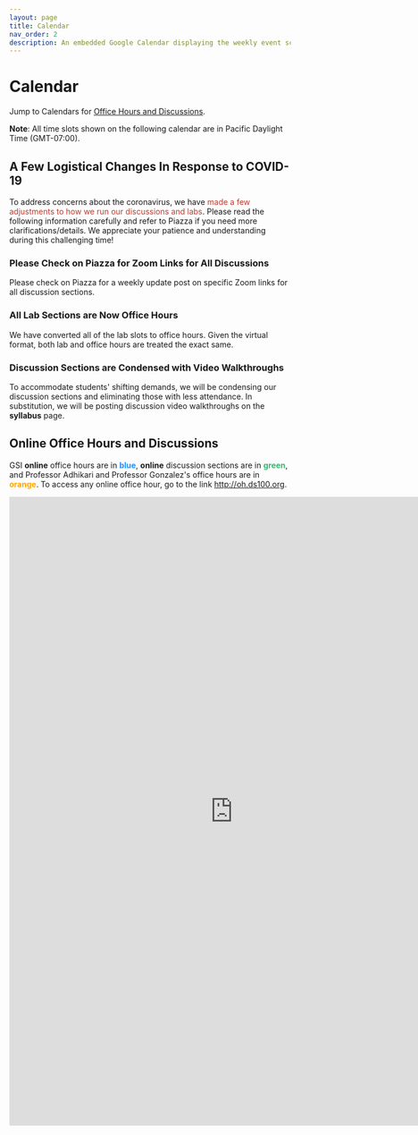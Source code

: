 ```yaml
---
layout: page
title: Calendar
nav_order: 2
description: An embedded Google Calendar displaying the weekly event schedule.
---
```


# Calendar

Jump to Calendars for [Office Hours and Discussions](#oh).

**Note**: All time slots shown on the following calendar are in Pacific Daylight Time (GMT-07:00).

<style>
.fc table {
  margin-bottom: 0;
}
</style>

## A Few Logistical Changes In Response to COVID-19

To address concerns about the coronavirus, we have <span style="color:#C0392B">made a few adjustments to how we run our discussions and labs</span>. Please read the following information carefully and refer to Piazza if you need more clarifications/details. We appreciate your patience and understanding during this challenging time!

### Please Check on Piazza for Zoom Links for All Discussions

Please check on Piazza for a weekly update post on specific Zoom links for all discussion sections.

### All Lab Sections are Now Office Hours

We have converted all of the lab slots to office hours. Given the virtual format, both lab and office hours are treated the exact same.

### Discussion Sections are Condensed with Video Walkthroughs

To accommodate students' shifting demands, we will be condensing our discussion sections and eliminating those with less attendance. In substitution, we will be posting discussion video walkthroughs on the **syllabus** page.

<a name = 'oh'></a>

## Online Office Hours and Discussions

<a name = 'loc'></a>

GSI **online** office hours are in <span style="color:DodgerBlue">**blue**</span>, **online** discussion sections are in <span style="color:MediumSeaGreen">**green**</span>, and Professor Adhikari and Professor Gonzalez's office hours are in <span style="color:Orange">**orange**</span>. To access any online office hour, go to the link <http://oh.ds100.org>.

<iframe src="https://calendar.google.com/calendar/embed?height=1125&amp;wkst=1&amp;bgcolor=%23ffffff&amp;ctz=America%2FLos_Angeles&amp;src=YmVya2VsZXkuZWR1XzFxOG1tNGxzaTRhdHZyYWlrdDZya2dsYzhnQGdyb3VwLmNhbGVuZGFyLmdvb2dsZS5jb20&amp;src=YmVya2VsZXkuZWR1Xzk1MnBocWl1bzBmZDRxdDcxNXBpODE5MWZjQGdyb3VwLmNhbGVuZGFyLmdvb2dsZS5jb20&amp;src=YmVya2VsZXkuZWR1X2t1MXZpYWFqZ2gxMTM3ZGY4bWU4ZDl0MnE0QGdyb3VwLmNhbGVuZGFyLmdvb2dsZS5jb20&amp;color=%2333B679&amp;color=%237986CB&amp;color=%23F09300&amp;title=%20&amp;mode=WEEK" style="border-width:0" width="800" height="1125" frameborder="0" scrolling="no"></iframe>
<br>